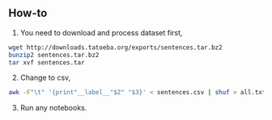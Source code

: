 ## How-to

1. You need to download and process dataset first,
```bash
wget http://downloads.tatoeba.org/exports/sentences.tar.bz2
bunzip2 sentences.tar.bz2
tar xvf sentences.tar
```

2. Change to csv,
```bash
awk -F"\t" '{print"__label__"$2" "$3}' < sentences.csv | shuf > all.txt
```

3. Run any notebooks.
